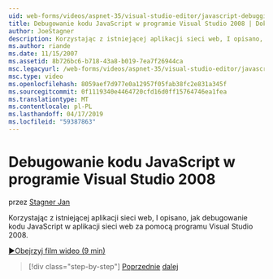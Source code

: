 ```yaml
---
uid: web-forms/videos/aspnet-35/visual-studio-editor/javascript-debugging-in-visual-studio-2008
title: Debugowanie kodu JavaScript w programie Visual Studio 2008 | Dokumentacja firmy Microsoft
author: JoeStagner
description: Korzystając z istniejącej aplikacji sieci web, I opisano, jak debugowanie kodu JavaScript w aplikacji sieci web za pomocą programu Visual Studio 2008.
ms.author: riande
ms.date: 11/15/2007
ms.assetid: 8b726bc6-b718-43a8-b019-7ea7f26944ca
msc.legacyurl: /web-forms/videos/aspnet-35/visual-studio-editor/javascript-debugging-in-visual-studio-2008
msc.type: video
ms.openlocfilehash: 8059aef7d977e0a12957f05fab38fc2e831a345f
ms.sourcegitcommit: 0f1119340e4464720cfd16d0ff15764746ea1fea
ms.translationtype: MT
ms.contentlocale: pl-PL
ms.lasthandoff: 04/17/2019
ms.locfileid: "59387863"
---
```

# <a name="javascript-debugging-in-visual-studio-2008"></a>Debugowanie kodu JavaScript w programie Visual Studio 2008

przez [Stagner Jan](https://github.com/JoeStagner)

Korzystając z istniejącej aplikacji sieci web, I opisano, jak debugowanie kodu JavaScript w aplikacji sieci web za pomocą programu Visual Studio 2008.

[&#9654;Obejrzyj film wideo (9 min)](https://channel9.msdn.com/Blogs/ASP-NET-Site-Videos/javascript-debugging-in-visual-studio-2008)

> [!div class="step-by-step"]
> [Poprzednie](javascript-intellisense-support-in-visual-studio-2008.md)
> [dalej](multi-targeting-support-in-visual-studio-2008.md)
